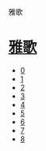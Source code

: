 ﻿




 雅歌



[](bible/../)
=============

[雅歌](bible/index.md)
===============


* [0](bible/SNG00.md)
* [1](bible/SNG01.md)
* [2](bible/SNG02.md)
* [3](bible/SNG03.md)
* [4](bible/SNG04.md)
* [5](bible/SNG05.md)
* [6](bible/SNG06.md)
* [7](bible/SNG07.md)
* [8](bible/SNG08.md)

